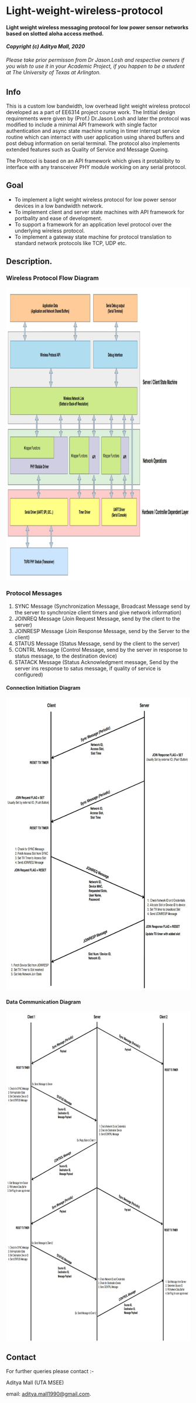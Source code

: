 # Light-weight-wireless-protocol

#### Light weight wireless messaging protocol for low power sensor networks based on slotted aloha access method.

**_Copyright (c) Aditya Mall, 2020_**
###### Please take prior permisson from Dr Jason.Losh and respective owners if you wish to use it in your Academic Project, if you happen to be a student at The University of Texas at Arlington.

## Info
This is a custom low bandwidth, low overhead light weight wireless protocol developed as a part of EE6314 project course work.
The Intitial design requirements were given by (Prof.) Dr.Jason Losh and later the protocol was modified to include a minimal API framework with single factor authentication and async state machine runing in timer interrupt service routine which can interract with user application using shared buffers and post debug information on serial terminal. The protocol also implements extended features such as Quality of Service and Message Queing.

The Protocol is based on an API framework which gives it protablibity to interface with any transceiver PHY module workiing on any serial protocol. 

## Goal
* To implement a light weight wireless protocol for low power sensor devices in a low bandwidth network.
* To implement client and server state machines with API framework for portbality and ease of development.
* To support a framework for an application level protocol over the underlying wireless protocol.
* To implement a gateway state machine for protocol translation to standard network protocols like TCP, UDP etc.

## Description.

### Wireless Protocol Flow Diagram

<img src="https://github.com/adimalla/Light-weight-wireless-protocol/blob/master/docs/images/Selection_337.jpg" width="900" height="800" title="Layer Architecture">

### Protocol Messages
1. SYNC Message (Synchronization Message, Broadcast Message send by the server to synchronize client timers and give network
                 information)
2. JOINREQ Message (Join Request Message, send by the client to the server)
3. JOINRESP Message (Join Response Message, send by the Server to the client)
4. STATUS Message (Status Message, send by the client to the server)
5. CONTRL Message (Control Message, send by the server in response to status message, to the destination device)
6. STATACK Message (Status Acknowledgment message, Send by the server ins response to satus message, if quality of service is configured)

#### Connection Initiation Diagram
<img src="https://github.com/adimalla/Light-weight-wireless-protocol/blob/master/docs/images/Selection_338.jpg" width="800" height="800" title="Connection Iniation">

#### Data Communication Diagram
<img src="https://github.com/adimalla/Light-weight-wireless-protocol/blob/master/docs/images/Selection_339.jpg" width="900" height="900" title="Communication Diagram">


## Contact
For further queries please contact :- </br>

Aditya Mall (UTA MSEE)
</br>

email: aditya.mall1990@gmail.com.

